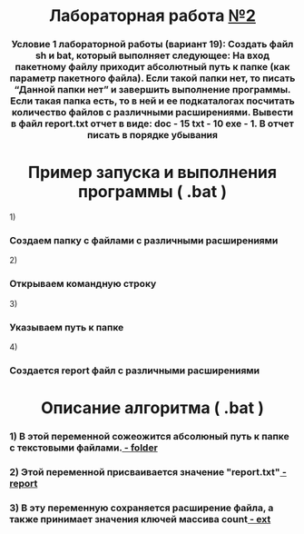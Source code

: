 <h1 align="center"> Лабораторная работа <a href="https://daniilshat.ru/" target="_blank">№2</a> 

<h3 align="center">Условие 1 лабораторной работы (вариант 19): Создать файл sh и bat, который выполняет следующее: 
На вход пакетному файлу приходит абсолютный путь к папке (как параметр пакетного файла). Если такой папки нет, то писать “Данной папки нет” и завершить выполнение программы. Если такая папка есть, то в ней и ее подкаталогах посчитать количество файлов с различными расширениями. Вывести в файл report.txt отчет в виде: doc - 15 txt - 10 exe - 1. В отчет писать в порядке убывания
</h3>
<h1 align="center">Пример запуска и выполнения программы ( .bat )</h1>
1) <h3 align>Создаем папку с файлами с различными расширениями</h3>
2) <h3 align>Открываем командную строку</h3>
3) <h3 align>Указываем путь к папке</h3>
4) <h3 align>Создается report файл с различными расширениями</h3> 
<h1 align="center">Описание алгоритма ( .bat )</h1>
<h3 align>1) В этой переменной сожеожится абсолюный путь к папке с текстовыми файлами.<a href="https://daniilshat.ru/" target="_blank"> - folder</a> 
<h3 align>2) Этой переменной присваивается значение "report.txt"<a href="https://daniilshat.ru/" target="_blank"> - report</a> 
<h3 align>3) В эту переменную сохраняется расширение файла, а также принимает значения ключей массива count<a href="https://daniilshat.ru/" target="_blank"> - ext</a> 


